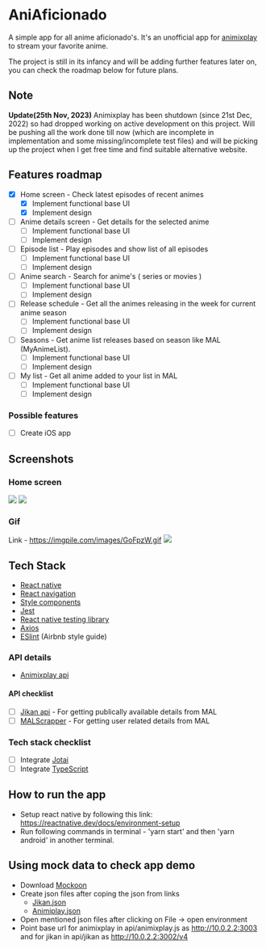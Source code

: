 # AniAficionado

A simple app for all anime aficionado's. It's an unofficial app for [animixplay](https://animixplay.to/) to stream your favorite anime.

The project is still in its infancy and will be adding further features later on, you can check the roadmap below for future plans.

## Note

**Update(25th Nov, 2023)**
Animixplay has been shutdown (since 21st Dec, 2022) so had dropped working on active development on this project. Will be pushing all the work done till now (which are incomplete in implementation and some missing/incomplete test files) and will be picking up the project when I get free time and find suitable alternative website.

## Features roadmap

- [x] Home screen - Check latest episodes of recent animes
  - [x] Implement functional base UI
  - [x] Implement design
- [ ] Anime details screen - Get details for the selected anime
  - [ ] Implement functional base UI
  - [ ] Implement design
- [ ] Episode list - Play episodes and show list of all episodes
  - [ ] Implement functional base UI
  - [ ] Implement design
- [ ] Anime search - Search for anime's ( series or movies )
  - [ ] Implement functional base UI
  - [ ] Implement design
- [ ] Release schedule - Get all the animes releasing in the week for current anime season
  - [ ] Implement functional base UI
  - [ ] Implement design
- [ ] Seasons - Get anime list releases based on season like MAL (MyAnimeList).
  - [ ] Implement functional base UI
  - [ ] Implement design
- [ ] My list - Get all anime added to your list in MAL
  - [ ] Implement functional base UI
  - [ ] Implement design

### Possible features

- [ ] Create iOS app

## Screenshots

### Home screen

<img src="https://i.postimg.cc/26Kgrrkn/Screenshot-1700911787.png" />

<img src="https://i.postimg.cc/g2KzdXfR/Screenshot-1700912747.png" />

### Gif
Link - https://imgpile.com/images/GoFpzW.gif 
<img src="https://imgpile.com/images/GoFpzW.gif" />

## Tech Stack

- [React native](https://github.com/facebook/react-native)
- [React navigation](https://github.com/react-navigation/react-navigation)
- [Style components](https://github.com/styled-components/styled-components)
- [Jest](https://github.com/facebook/jest)
- [React native testing library](https://github.com/callstack/react-native-testing-library)
- [Axios](https://github.com/axios/axios)
- [ESlint](https://github.com/eslint/eslint) (Airbnb style guide)

### API details

- [Animixplay api](https://animixplay.to/)

#### API checklist

- [ ] [Jikan api](https://jikan.moe/) - For getting publically available details from MAL
- [ ] [MALScrapper](https://github.com/Kylart/MalScraper) - For getting user related details from MAL

### Tech stack checklist

- [ ] Integrate [Jotai](https://github.com/pmndrs/jotai)
- [ ] Integrate [TypeScript](https://github.com/microsoft/TypeScript)

## How to run the app

- Setup react native by following this link: https://reactnative.dev/docs/environment-setup
- Run following commands in terminal - 'yarn start' and then 'yarn android' in another terminal.

## Using mock data to check app demo

- Download [Mockoon](https://mockoon.com/)
- Create json files after coping the json from links
  - [Jikan.json](https://www.npoint.io/docs/3c3e1039d3a4237d48ad)
  - [Animiplay.json](https://www.npoint.io/docs/9b45d342305e7631ba88)
- Open mentioned json files after clicking on File -> open environment
- Point base url for animixplay in api/animixplay.js as http://10.0.2.2:3003 and for jikan in api/jikan as http://10.0.2.2:3002/v4
